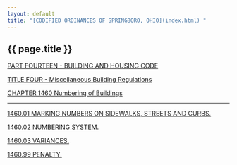 ```yaml
---
layout: default 
title: "[CODIFIED ORDINANCES OF SPRINGBORO, OHIO](index.html) "
---
```


{{ page.title }}
----------------

[PART FOURTEEN - BUILDING AND HOUSING CODE](561ca412.html)

[TITLE FOUR - Miscellaneous Building Regulations](5700a412.html)

[CHAPTER 1460 Numbering of Buildings](58b1a412.html)

---

[1460.01 MARKING NUMBERS ON SIDEWALKS, STREETS AND
CURBS.](58bba412.html)

[1460.02 NUMBERING SYSTEM.](58bea412.html)

[1460.03 VARIANCES.](58c9a412.html)

[1460.99 PENALTY.](58cda412.html)
